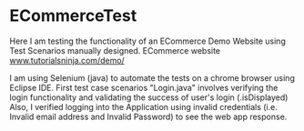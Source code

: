 # ECommerceTest

Here I am testing the functionality of an ECommerce Demo Website using Test Scenarios manually designed.
ECommerce website www.tutorialsninja.com/demo/

I am using Selenium (java) to automate the tests on a chrome browser using Eclipse IDE. 
First test case scenarios "Login.java" involves verifying the login functionality and validating the success of user's login (.isDisplayed)
Also, I verified logging into the Application using invalid credentials (i.e. Invalid email address and Invalid Password) to see the web app response. 
